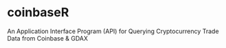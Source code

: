 # coinbaseR
An Application Interface Program (API) for Querying Cryptocurrency Trade Data from Coinbase &amp; GDAX

